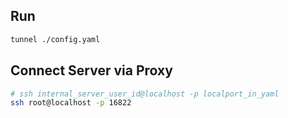 ## Run

```sh
tunnel ./config.yaml
```

## Connect Server via Proxy

```sh
# ssh internal_server_user_id@localhost -p localport_in_yaml
ssh root@localhost -p 16822
```
